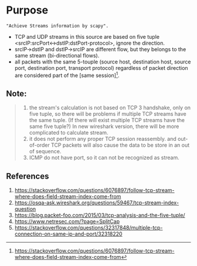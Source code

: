 # Purpose

    "Achieve Streams information by scapy".
  
- TCP and UDP streams in this source are based on five tuple <srcIP:srcPort<->dstIP:dstPort-protocol>, ignore the direction.
- srcIP->dstIP and dstIP->srcIP are different flow, but they belongs to the same stream (bi-directional flows).
- all packets with the same 5-touple (source host, destination host, source port, destination port, transport protocol)
  regardless of packet direction are considered part of the [same session][^1].

## Note:
   > 1) the stream's calculation is not based on TCP 3 handshake, only on five tuple, so there will be problems if multiple TCP streams have the same tuple.
       (If there will exist multiple TCP streams have the same five tuple?)
       In new wireshark version, there will be more complicated to calculate stream.
   > 2) it does not perform any proper TCP session reassembly. and out-of-order TCP packets will also cause the data to be store in an out of sequence.
   > 3) ICMP do not have port, so it can not be recognized as stream.

## References

[^1]: https://stackoverflow.com/questions/6076897/follow-tcp-stream-where-does-field-stream-index-come-from
 1. https://stackoverflow.com/questions/6076897/follow-tcp-stream-where-does-field-stream-index-come-from
 2. https://osqa-ask.wireshark.org/questions/59467/tcp-stream-index-question
 3. https://blog.packet-foo.com/2015/03/tcp-analysis-and-the-five-tuple/
 4. https://www.netresec.com/?page=SplitCap
 5. https://stackoverflow.com/questions/32317848/multiple-tcp-connection-on-same-ip-and-port/32318220
 
<!---
```angular2html
fa
```
--->

<!---  *Emphasize* _emphasize_  --->

<!--- **Strong** __Strong__ --->
